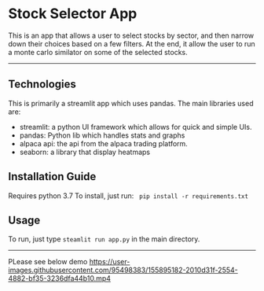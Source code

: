 # Stock Selector App

This is an app that allows a user to select stocks by sector, and then narrow down their choices based on a few filters. At the end, it allow the user to run a monte carlo similator on some of the selected stocks.

---

## Technologies
This is primarily a streamlit app which uses pandas. The main libraries used are:
- streamlit: a python UI framework which allows for quick and simple UIs.
- pandas: Python lib which handles stats and graphs
- alpaca api: the api from the alpaca trading platform.
- seaborn: a library that display heatmaps

## Installation Guide  
   Requires python 3.7 
   To install, just run: ` pip install -r requirements.txt` 

## Usage
   To run, just type `steamlit run app.py` in the main directory.

---
PLease see below demo
https://user-images.githubusercontent.com/95498383/155895182-2010d31f-2554-4882-bf35-3236dfa44b10.mp4

